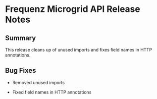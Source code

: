 # Frequenz Microgrid API Release Notes

## Summary

This release cleans up of unused imports and fixes field names in HTTP annotations.

## Bug Fixes

- Removed unused imports

- Fixed field names in HTTP annotations
